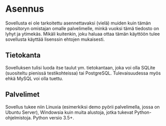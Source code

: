  # Asennus
 Sovellusta ei ole tarkoitettu asennettavaksi (vielä) muiden kuin tämän repositoryn omistajan omalle palvelimelle, minkä vuoksi tämä tiedosto on lyhyt ja ytimekäs. Mikäli kuitenkin, joku haluaa ottaa tämän käyttöön tulee sovellusta käyttää lisenssin ehtojen mukaisesti.
 ## Tietokanta
 Sovelluksen tulisi luoda itse taulut ym. tietokantaan, joka voi olla SQLite (suositeltu pienissä testikohteissa) tai PostgreSQL. Tulevaisuudessa myös ehkä MySQL voi olla tuettu.
 ## Palvelimet
 Sovellus tukee niin Linuxia (esimerkiksi demo pyörii palvelimella, jossa on Ubuntu Server), Windowsia kuin muita alustoja, jotka tukevat Python-ohjelmistoja. Python versio 3.5+.
